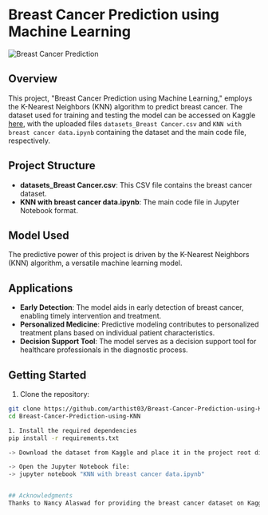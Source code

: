 # Breast Cancer Prediction using Machine Learning

![Breast Cancer Prediction](https://github.com/arthist03/Breast-Cancer-Prediction-using-KNN/raw/main/images/breast_cancer_prediction.png)

## Overview

This project, "Breast Cancer Prediction using Machine Learning," employs the K-Nearest Neighbors (KNN) algorithm to predict breast cancer. The dataset used for training and testing the model can be accessed on Kaggle [here](https://www.kaggle.com/datasets/nancyalaswad90/breast-cancer-dataset?select=data.csv), with the uploaded files `datasets_Breast Cancer.csv` and `KNN with breast cancer data.ipynb` containing the dataset and the main code file, respectively.

## Project Structure

- **datasets_Breast Cancer.csv**: This CSV file contains the breast cancer dataset.
- **KNN with breast cancer data.ipynb**: The main code file in Jupyter Notebook format.

## Model Used

The predictive power of this project is driven by the K-Nearest Neighbors (KNN) algorithm, a versatile machine learning model.

## Applications

- **Early Detection**: The model aids in early detection of breast cancer, enabling timely intervention and treatment.
- **Personalized Medicine**: Predictive modeling contributes to personalized treatment plans based on individual patient characteristics.
- **Decision Support Tool**: The model serves as a decision support tool for healthcare professionals in the diagnostic process.

## Getting Started

1. Clone the repository:

```bash
git clone https://github.com/arthist03/Breast-Cancer-Prediction-using-KNN.git
cd Breast-Cancer-Prediction-using-KNN

1. Install the required dependencies
pip install -r requirements.txt

-> Download the dataset from Kaggle and place it in the project root directory as datasets_Breast Cancer.csv.

-> Open the Jupyter Notebook file:
-> jupyter notebook "KNN with breast cancer data.ipynb"


## Acknowledgments
Thanks to Nancy Alaswad for providing the breast cancer dataset on Kaggle.
